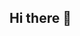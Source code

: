 ## Hi there 👋

<!--
**ashltruong21/ashltruong21** is a ✨ _special_ ✨ repository because its `README.md` (this file) appears on your GitHub profile.

Here are some ideas to get you started:
This is my personal page/portofolio 
- 🔭 I’m currently working on ...
- 🌱 I’m currently learning ...
- 👯 I’m looking to collaborate on ...
- 🤔 I’m looking for help with ...
- 💬 Ask me about ...
- 📫 How to reach me: ...
- 😄 Pronouns: ...
- ⚡ Fun fact: ...
-->
